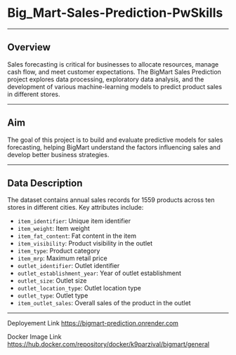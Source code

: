 # Big_Mart-Sales-Prediction-PwSkills
---
## Overview
Sales forecasting is critical for businesses to allocate resources, manage cash flow, and meet customer expectations. The BigMart Sales Prediction project explores data processing, exploratory data analysis, and the development of various machine-learning models to predict product sales in different stores.

---
## Aim
The goal of this project is to build and evaluate predictive models for sales forecasting, helping BigMart understand the factors influencing sales and develop better business strategies.

---


## Data Description
The dataset contains annual sales records for 1559 products across ten stores in different cities. Key attributes include:
- `item_identifier`: Unique item identifier
- `item_weight`: Item weight
- `item_fat_content`: Fat content in the item
- `item_visibility`: Product visibility in the outlet
- `item_type`: Product category
- `item_mrp`: Maximum retail price
- `outlet_identifier`: Outlet identifier
- `outlet_establishment_year`: Year of outlet establishment
- `outlet_size`: Outlet size
- `outlet_location_type`: Outlet location type
- `outlet_type`: Outlet type
- `item_outlet_sales`: Overall sales of the product in the outlet

---

Deployement Link                 https://bigmart-prediction.onrender.com


Docker Image Link                https://hub.docker.com/repository/docker/k9parzival/bigmart/general
